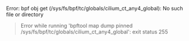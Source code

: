 Error: bpf obj get (/sys/fs/bpf/tc/globals/cilium_ct_any4_global): No such file or directory
> Error while running 'bpftool map dump pinned /sys/fs/bpf/tc/globals/cilium_ct_any4_global':  exit status 255

